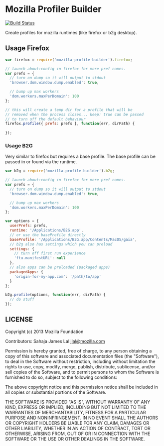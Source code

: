 # Mozilla Profiler Builder

[![Build
Status](https://travis-ci.org/lightsofapollo/mozilla-profile-builder.png)](https://travis-ci.org/lightsofapollo/mozilla-profile-builder)

Create profiles for mozilla runtimes (like firefox or b2g
desktop).


## Usage Firefox

``` js
var firefox = require('mozilla-profile-builder').firefox;

// launch about:config in firefox for more pref names.
var prefs = {
  // turn on dump so it will output to stdout
  'browser.dom.window.dump.enabled': true,

  // bump up max workers
  'dom.workers.maxPerDomain': 100
};

// this will create a temp dir for a profile that will be
// removed when the process closes... keep: true can be passed
// to turn off the default behaviour
firefox.profile({ prefs: prefs }, function(err, dirPath) {
  
});

```

### Usage B2G

Very similar to firefox but requires a base profile.
The base profile can be passed in or found via the runtime.

``` js
var b2g = require('mozilla-profile-builder').b2g;

// launch about:config in firefox for more pref names.
var prefs = {
  // turn on dump so it will output to stdout
  'browser.dom.window.dump.enabled': true,

  // bump up max workers
  'dom.workers.maxPerDomain': 100
};

var options = {
  userPrefs: prefs,
  runtime: '/Applications/B2G.app',
  // or use the baseProfile directly
  baseProfile: '/Applications/B2G.app/Contents/MacOS/gaia',
  // b2g also has settings which you can preload
  settings: {
    // turn off first run experience
    'ftu.manifestURL': null
  },
  // also apps can be preloaded (packaged apps)
  packagedApps: {
    'origin-for-my-app.com': '/path/to/app'
  }
};

b2g.profile(options, function(err, dirPath) {
  // do stuff
});

```



## LICENSE

Copyright (c) 2013 Mozilla Foundation

Contributors: Sahaja James Lal jlal@mozilla.com

Permission is hereby granted, free of charge, to any person obtaining a
copy of this software and associated documentation files (the
"Software"), to deal in the Software without restriction, including
without limitation the rights to use, copy, modify, merge, publish,
distribute, sublicense, and/or sell copies of the Software, and to
permit persons to whom the Software is furnished to do so, subject to
the following conditions:

The above copyright notice and this permission notice shall be included
in all copies or substantial portions of the Software.

THE SOFTWARE IS PROVIDED "AS IS", WITHOUT WARRANTY OF ANY KIND, EXPRESS
OR IMPLIED, INCLUDING BUT NOT LIMITED TO THE WARRANTIES OF
MERCHANTABILITY, FITNESS FOR A PARTICULAR PURPOSE AND NONINFRINGEMENT.
IN NO EVENT SHALL THE AUTHORS OR COPYRIGHT HOLDERS BE LIABLE FOR ANY
CLAIM, DAMAGES OR OTHER LIABILITY, WHETHER IN AN ACTION OF CONTRACT,
TORT OR OTHERWISE, ARISING FROM, OUT OF OR IN CONNECTION WITH THE
SOFTWARE OR THE USE OR OTHER DEALINGS IN THE SOFTWARE.
